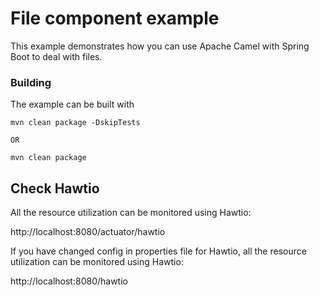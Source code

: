 # File component example

This example demonstrates how you can use Apache Camel with Spring Boot to deal with files.

### Building

The example can be built with

    mvn clean package -DskipTests

    OR

    mvn clean package

## Check Hawtio

All the resource utilization can be monitored using Hawtio:

http://localhost:8080/actuator/hawtio

If you have changed config in properties file for Hawtio, all the resource utilization can be monitored using Hawtio:

http://localhost:8080/hawtio